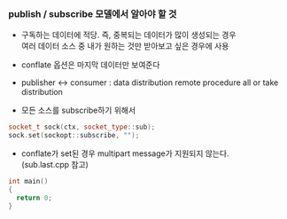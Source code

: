 ### publish / subscribe 모델에서 알아야 할 것
- 구독하는 데이터에 적당. 즉, 중복되는 데이터가 많이 생성되는 경우   
  여러 데이터 소스 중 내가 원하는 것만 받아보고 싶은 경우에 사용
- conflate 옵션은 마지막 데이터만 보여준다 
- publisher <-> consumer : data distribution 
  remote procedure all or take distribution

- 모든 소스를 subscribe하기 위해서 

```cpp
socket_t sock(ctx, socket_type::sub);
sock.set(sockopt::subscribe, "");
```
- conflate가 set된 경우 multipart message가 지원되지 않는다.   
  (sub.last.cpp 참고)

```cpp
int main()
{
  return 0;
}

```
